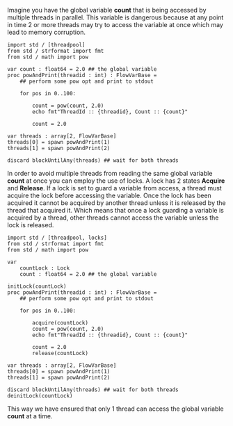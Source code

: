 Imagine you have the global variable **count** that is being accessed by multiple threads in parallel. This variable is dangerous because at any point in time 2 or more threads may try to access the variable at once which may lead to memory corruption.

```
import std / [threadpool]
from std / strformat import fmt
from std / math import pow

var count : float64 = 2.0 ## the global variable
proc powAndPrint(threadid : int) : FlowVarBase =
    ## perform some pow opt and print to stdout

    for pos in 0..100:

        count = pow(count, 2.0)
        echo fmt"ThreadId :: {threadid}, Count :: {count}"

        count = 2.0

var threads : array[2, FlowVarBase] 
threads[0] = spawn powAndPrint(1)
threads[1] = spawn powAndPrint(2)

discard blockUntilAny(threads) ## wait for both threads
```

In order to avoid multiple threads from reading the same global variable **count** at once you can employ the use of locks. A lock has 2 states **Acquire** and **Release**. If a lock is set to guard a variable from access, a thread must acquire the lock before accessing the variable. Once the lock has been acquired it cannot be acquired by another thread unless it is released by the thread that acquired it. Which means that once a lock guarding a variable is acquired by a thread, other threads cannot access the variable unless the lock is released.

```
import std / [threadpool, locks]
from std / strformat import fmt
from std / math import pow

var 
    countLock : Lock
    count : float64 = 2.0 ## the global variable

initLock(countLock)
proc powAndPrint(threadid : int) : FlowVarBase =
    ## perform some pow opt and print to stdout

    for pos in 0..100:

        acquire(countLock)
        count = pow(count, 2.0)
        echo fmt"ThreadId :: {threadid}, Count :: {count}"

        count = 2.0
        release(countLock)

var threads : array[2, FlowVarBase] 
threads[0] = spawn powAndPrint(1)
threads[1] = spawn powAndPrint(2)

discard blockUntilAny(threads) ## wait for both threads
deinitLock(countLock)
```

This way we have ensured that only 1 thread can access the global variable **count** at a time.
